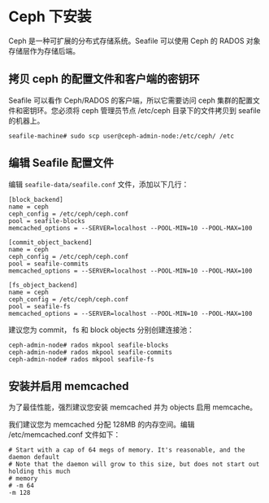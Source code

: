 # Ceph 下安装

Ceph 是一种可扩展的分布式存储系统。Seafile 可以使用 Ceph 的 RADOS 对象存储层作为存储后端。

## 拷贝 ceph 的配置文件和客户端的密钥环

Seafile 可以看作 Ceph/RADOS 的客户端，所以它需要访问 ceph 集群的配置文件和密钥环。您必须将 ceph 管理员节点 /etc/ceph 目录下的文件拷贝到 seafile 的机器上。

```
seafile-machine# sudo scp user@ceph-admin-node:/etc/ceph/ /etc
```

## 编辑 Seafile 配置文件

编辑 `seafile-data/seafile.conf` 文件，添加以下几行：

```
[block_backend]
name = ceph
ceph_config = /etc/ceph/ceph.conf
pool = seafile-blocks
memcached_options = --SERVER=localhost --POOL-MIN=10 --POOL-MAX=100

[commit_object_backend]
name = ceph
ceph_config = /etc/ceph/ceph.conf
pool = seafile-commits
memcached_options = --SERVER=localhost --POOL-MIN=10 --POOL-MAX=100

[fs_object_backend]
name = ceph
ceph_config = /etc/ceph/ceph.conf
pool = seafile-fs
memcached_options = --SERVER=localhost --POOL-MIN=10 --POOL-MAX=100
```

建议您为 commit， fs 和 block objects 分别创建连接池：

```
ceph-admin-node# rados mkpool seafile-blocks
ceph-admin-node# rados mkpool seafile-commits
ceph-admin-node# rados mkpool seafile-fs
```

## 安装并启用 memcached

为了最佳性能，强烈建议您安装 memcached 并为 objects 启用 memcache。

我们建议您为 memcached 分配 128MB 的内存空间。编辑 /etc/memcached.conf 文件如下：

```
# Start with a cap of 64 megs of memory. It's reasonable, and the daemon default
# Note that the daemon will grow to this size, but does not start out holding this much
# memory
# -m 64
-m 128
```
